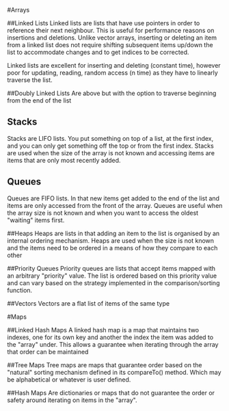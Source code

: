#Arrays

##Linked Lists
Linked lists are lists that have use pointers in order to reference their next neighbour. This is useful for performance reasons on insertions and deletions. Unlike vector arrays, inserting or deleting an item from a linked list does not require shifting subsequent items up/down the list to accommodate changes and to get indices to be corrected.

Linked lists are excellent for inserting and deleting (constant time), however poor for updating, reading, random access (n time) as they have to linearly traverse the list.

##Doubly Linked Lists
Are above but with the option to traverse beginning from the end of the list

## Stacks
Stacks are LIFO lists. You put something on top of a list, at the first index, and you can only get something off the top or from the first index. Stacks are used when the size of the array is not known and accessing items are items that are only most recently added.

## Queues
Queues are FIFO lists. In that new items get added to the end of the list and items are only accessed from the front of the array. Queues are useful when the array size is not known and when you want to access the oldest "waiting" items first.

##Heaps
Heaps are lists in that adding an item to the list is organised by an internal ordering mechanism. Heaps are used when the size is not known and the items need to be ordered in a means of how they compare to each other

##Priority Queues
Priority queues are lists that accept items mapped with an arbitrary 
"priority" value. The list is ordered based on this priority value and can vary based on the strategy implemented in the comparison/sorting function.

##Vectors
Vectors are a flat list of items of the same type

#Maps

##Linked Hash Maps
A linked hash map is a map that maintains two indexes, one for its own key and another the index the item was added to the "array" under. This allows a guarantee when iterating through the array that order can be maintained

##Tree Maps
Tree maps are maps that guarantee order based on the "natural" sorting mechanism defined in its compareTo() method. Which may be alphabetical or whatever is user defined.

##Hash Maps
Are dictionaries or maps that do not guarantee the order or safety around iterating on items in the "array".